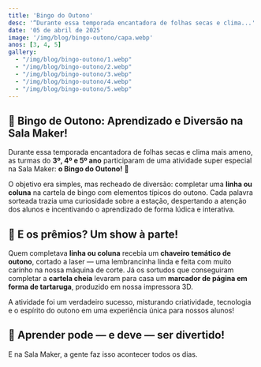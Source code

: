 ```yaml
---
title: 'Bingo do Outono'
desc: '“Durante essa temporada encantadora de folhas secas e clima...'
date: '05 de abril de 2025'
image: '/img/blog/bingo-outono/capa.webp'
anos: [3, 4, 5]
gallery:
  - "/img/blog/bingo-outono/1.webp"
  - "/img/blog/bingo-outono/2.webp"
  - "/img/blog/bingo-outono/3.webp"
  - "/img/blog/bingo-outono/4.webp"
  - "/img/blog/bingo-outono/5.webp"
---
```


## 🍂 Bingo de Outono: Aprendizado e Diversão na Sala Maker!

Durante essa temporada encantadora de folhas secas e clima mais ameno, as turmas do **3º, 4º e 5º ano** participaram de uma atividade super especial na Sala Maker: **o Bingo do Outono!** 🍁

O objetivo era simples, mas recheado de diversão: completar uma **linha ou coluna** na cartela de bingo com elementos típicos do outono. Cada palavra sorteada trazia uma curiosidade sobre a estação, despertando a atenção dos alunos e incentivando o aprendizado de forma lúdica e interativa.

## 🧡 E os prêmios? Um show à parte!

Quem completava **linha ou coluna** recebia um **chaveiro temático de outono**, cortado a laser — uma lembrancinha linda e feita com muito carinho na nossa máquina de corte. Já os sortudos que conseguiram completar a **cartela cheia** levaram para casa um **marcador de página em forma de tartaruga**, produzido em nossa impressora 3D.

A atividade foi um verdadeiro sucesso, misturando criatividade, tecnologia e o espírito do outono em uma experiência única para nossos alunos!

## 🍃 Aprender pode — e deve — ser divertido!

E na Sala Maker, a gente faz isso acontecer todos os dias.